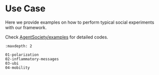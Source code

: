 # Use Case

Here we provide examples on how to perform typical social experiments with our framework.

Check [AgentSociety/examples](https://github.com/tsinghua-fib-lab/agentsociety/tree/main/examples) for detailed codes.

```{toctree}
:maxdepth: 2

01-polarization
02-inflammatory-messages
03-ubi
04-mobility
```
